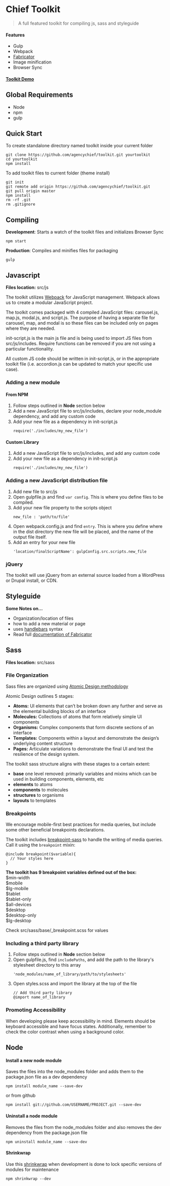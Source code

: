 # Chief Toolkit

> A full featured toolkit for compiling js, sass and styleguide

#### Features
- Gulp
- Webpack
- [Fabricator](https://github.com/fbrctr/fabricator)
- Image minification
- Browser Sync

#### [Toolkit Demo](http://toolkit.clientapp.com)

## Global Requirements
- Node
- npm
- gulp

## Quick Start

To create standalone directory named toolkit inside your current folder
```
git clone https://github.com/agencychief/toolkit.git yourtoolkit
cd yourtoolkit
npm install
```

To add toolkit files to current folder (theme install)
```
git init
git remote add origin https://github.com/agencychief/toolkit.git
git pull origin master
npm install
rm -rf .git
rm .gitignore
```


## Compiling

**Development**: Starts a watch of the toolkit files and initializes Browser Sync 
```
npm start
```

**Production**: Compiles and minifies files for packaging
```
gulp
```


## Javascript

**Files location:** src/js

The toolkit utilizes [Webpack](https://webpack.github.io/docs/) for JavaScript management. Webpack allows us to create a modular JavaScript project. 

The toolkit comes packaged with 4 compiled JavaScript files: carousel.js, map.js, modal.js, and script.js. The purpose of having a separate file for carousel, map, and modal is so these files can be included only on pages where they are needed.  

init-script.js is the main js file and is being used to import JS files from src/js/includes. Require functions can be removed if you are not using a particular functionality.

All custom JS code should be written in init-script.js, or in the appropriate toolkit file (i.e. accordion.js can be updated to match your specific use case).

### Adding a new module  

#### From NPM 
1. Follow steps outlined in **Node** section below
2. Add a new JavaScript file to src/js/includes, declare your node_module dependency, and add any custom code
3. Add your new file as a dependency in init-script.js
    ```
    require('./includes/my_new_file')
    ```
  
#### Custom Library 
1. Add a new JavaScript file to src/js/includes, and add any custom code
2. Add your new file as a dependency in init-script.js
    ```
    require('./includes/my_new_file')
    ```

### Adding a new JavaScript distribution file

1. Add new file to src/js
2. Open gulpfile.js and find `var config`. This is where you define files to be compiled.
3. Add your new file property to the scripts object
    ```
    new_file : 'path/to/file'
    ```
4. Open webpack.config.js and find `entry`. This is where you define where in the dist directory the new file will be placed, and the name of the output file itself.
5. Add an entry for your new file
    ```
    'location/finalScriptName': gulpConfig.src.scripts.new_file
    ```

### jQuery  

The toolkit will use jQuery from an external source loaded from a WordPress or Drupal install, or CDN.


## Styleguide

**Some Notes on...**
- Organization/location of files
- how to add a new material or page
- uses [handlebars](http://handlebarsjs.com/expressions.html) syntax
- Read full [documentation of Fabricator](https://github.com/fbrctr/fabricator-assemble)  


## Sass

**Files location:** src/sass

### File Organization
Sass files are organized using [Atomic Design methodology](http://bradfrost.com/blog/post/atomic-web-design/)  

Atomic Design outlines 5 stages:  
* **Atoms:** UI elements that can’t be broken down any further and serve as the elemental building blocks of an interface  
* **Molecules:** Collections of atoms that form relatively simple UI components  
* **Organisms:** Complex components that form discrete sections of an interface  
* **Templates:** Components within a layout and demonstrate the design’s underlying content structure  
* **Pages:** Articulate variations to demonstrate the final UI and test the resilience of the design system.  

The toolkit sass structure aligns with these stages to a certain extent:
* **base** one level removed: primarily variables and mixins which can be used in building components, elements, etc 
* **elements** to atoms
* **components** to molecules
* **structures** to organisms
* **layouts** to templates


### Breakpoints
We encourage mobile-first best practices for media queries, but include some other beneficial breakpoints declarations.

The toolkit includes [breakpoint-sass](https://www.npmjs.com/package/breakpoint-sass) to handle the writing of media queries. Call it using the `breakpoint` mixin:
```
@include breakpoint($variable){
  // Your styles here
}
```

**The toolkit has 9 breakpoint variables defined out of the box:**  
$min-width  
$mobile  
$lg-mobile  
$tablet  
$tablet-only  
$all-devices  
$desktop  
$desktop-only  
$lg-desktop

Check src/sass/base/_breakpoint.scss for values

### Including a third party library

1. Follow steps outlined in **Node** section below
2. Open gulpfile.js, find `includePaths`, and add the path to the library's stylesheet directory to this array
    ```
    'node_modules/name_of_library/path/to/stylesheets'
    ```
3. Open styles.scss and import the library at the top of the file
    ```
    // Add third party library
    @import name_of_library
    ```


### Promoting Accessibility

When developing please keep accessibility in mind. Elements should be keyboard accessible and have focus states. Additionally, remember to check the color contrast when using a background color.


## Node

#### Install a new node module
Saves the files into the node_modules folder and adds them to the package.json file as a dev dependency
```
npm install module_name --save-dev
```
or from github
```
npm install git://github.com/USERNAME/PROJECT.git --save-dev
```

#### Uninstall a node module
Removes the files from the node_modules folder and also removes the dev dependency from the package.json file
```
npm uninstall module_name --save-dev
```

#### Shrinkwrap
Use this [shrinkwrap](https://docs.npmjs.com/cli/shrinkwrap) when development is done to lock specific versions of modules for maintenance
```
npm shrinkwrap --dev
```
